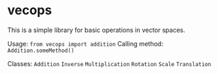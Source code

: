 # vecops

This is a simple library for basic operations in vector spaces.

Usage:
    `from vecops import addition`
Calling method:
    `Addition.someMethod()`

Classes:
    `Addition`
    `Inverse`
    `Multiplication`
    `Rotation`
    `Scale`
    `Translation`